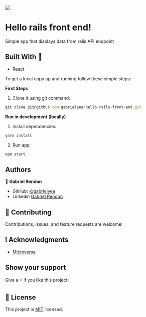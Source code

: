 ![](https://img.shields.io/badge/Microverse-blueviolet)
# Hello rails front end! 
Simple app that displays data from rails API endpoint

##  Built With :hammer:

- React

To get a local copy up and running follow these simple steps:

**First Steps**

1. Clone it using git command:
```js
git clone git@github.com:gabrielyea/hello-rails-front-end.git
```

**Run in development (locally)**

1. Install dependencies:
```js
yarn install
```
2. Run app
```js
npm start
```


## Authors

👤 **Gabriel Rendon**

- GitHub: [@gabrielyea](https://github.com/gabrielyea)
- Linkedin [Gabriel Rendon](https://www.linkedin.com/in/gabriel-rendon-paredes/)

## 🤝 Contributing

Contributions, issues, and feature requests are welcome!


## :grey_exclamation: Acknowledgments

- [Microverse](https://www.microverse.org/)

## Show your support

Give a ⭐️ if you like this project!

## 📝 License

This project is [MIT](LICENSE) licensed.
